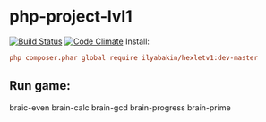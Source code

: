 # php-project-lvl1

[![Build Status](https://travis-ci.org/hexlet-boilerplates/php-package.svg?branch=master)](https://travis-ci.org/IlyaBakin/php-project-lvl1)
[![Code Climate](https://codeclimate.com/github/hexlet-boilerplates/php-package/badges/gpa.svg)](https://codeclimate.com/github/IlyaBakin/php-project-lvl1)
Install:

```ini
php composer.phar global require ilyabakin/hexletv1:dev-master
```
## Run game:
braic-even 
brain-calc
brain-gcd
brain-progress
brain-prime
